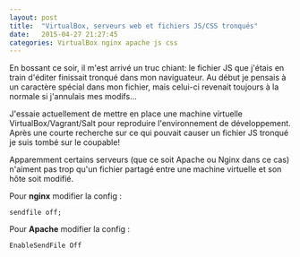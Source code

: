 ```yaml
---
layout: post
title:  "VirtualBox, serveurs web et fichiers JS/CSS tronqués"
date:   2015-04-27 21:27:45
categories: VirtualBox nginx apache js css
---
```

En bossant ce soir, il m'est arrivé un truc chiant: le fichier JS que j'étais en train d'éditer finissait tronqué dans mon naviguateur. Au début je pensais à un caractère spécial dans mon fichier, mais celui-ci revenait toujours à la normale si j'annulais mes modifs...

J'essaie actuellement de mettre en place une machine virtuelle VirtualBox/Vagrant/Salt pour reproduire l'environnement de développement. Après une courte recherche sur ce qui pouvait causer un fichier JS tronqué je suis tombé sur le coupable!

Apparemment certains serveurs (que ce soit Apache ou Nginx dans ce cas) n'aiment pas trop qu'un fichier partagé entre une machine virtuelle et son hôte soit modifié.

Pour __nginx__ modifier la config :

	sendfile off;

Pour __Apache__ modifier la config :

	EnableSendFile Off 